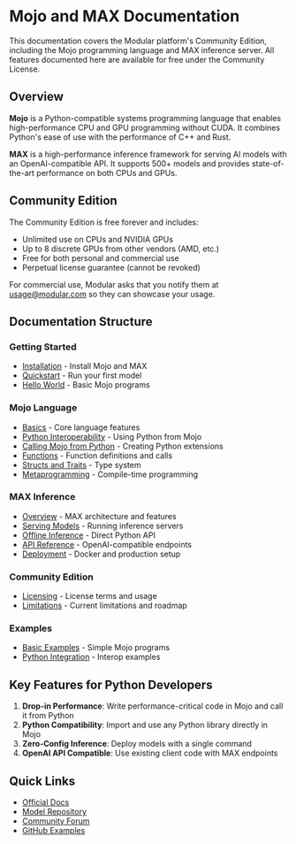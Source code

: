 # Mojo and MAX Documentation

This documentation covers the Modular platform's Community Edition, including the Mojo programming language and MAX inference server. All features documented here are available for free under the Community License.

## Overview

**Mojo** is a Python-compatible systems programming language that enables high-performance CPU and GPU programming without CUDA. It combines Python's ease of use with the performance of C++ and Rust.

**MAX** is a high-performance inference framework for serving AI models with an OpenAI-compatible API. It supports 500+ models and provides state-of-the-art performance on both CPUs and GPUs.

## Community Edition

The Community Edition is free forever and includes:
- Unlimited use on CPUs and NVIDIA GPUs
- Up to 8 discrete GPUs from other vendors (AMD, etc.)
- Free for both personal and commercial use
- Perpetual license guarantee (cannot be revoked)

For commercial use, Modular asks that you notify them at usage@modular.com so they can showcase your usage.

## Documentation Structure

### Getting Started
- [Installation](getting-started/installation.md) - Install Mojo and MAX
- [Quickstart](getting-started/quickstart.md) - Run your first model
- [Hello World](getting-started/hello-world.md) - Basic Mojo programs

### Mojo Language
- [Basics](mojo-language/basics.md) - Core language features
- [Python Interoperability](mojo-language/python-interop.md) - Using Python from Mojo
- [Calling Mojo from Python](mojo-language/calling-mojo-from-python.md) - Creating Python extensions
- [Functions](mojo-language/functions.md) - Function definitions and calls
- [Structs and Traits](mojo-language/structs-and-traits.md) - Type system
- [Metaprogramming](mojo-language/metaprogramming.md) - Compile-time programming

### MAX Inference
- [Overview](max-inference/overview.md) - MAX architecture and features
- [Serving Models](max-inference/serving-models.md) - Running inference servers
- [Offline Inference](max-inference/offline-inference.md) - Direct Python API
- [API Reference](max-inference/api-reference.md) - OpenAI-compatible endpoints
- [Deployment](max-inference/deployment.md) - Docker and production setup

### Community Edition
- [Licensing](community-edition/licensing.md) - License terms and usage
- [Limitations](community-edition/limitations.md) - Current limitations and roadmap

### Examples
- [Basic Examples](examples/basic-examples.md) - Simple Mojo programs
- [Python Integration](examples/python-integration.md) - Interop examples

## Key Features for Python Developers

1. **Drop-in Performance**: Write performance-critical code in Mojo and call it from Python
2. **Python Compatibility**: Import and use any Python library directly in Mojo
3. **Zero-Config Inference**: Deploy models with a single command
4. **OpenAI API Compatible**: Use existing client code with MAX endpoints

## Quick Links

- [Official Docs](https://docs.modular.com)
- [Model Repository](https://builds.modular.com)
- [Community Forum](https://forum.modular.com)
- [GitHub Examples](https://github.com/modular/modular)